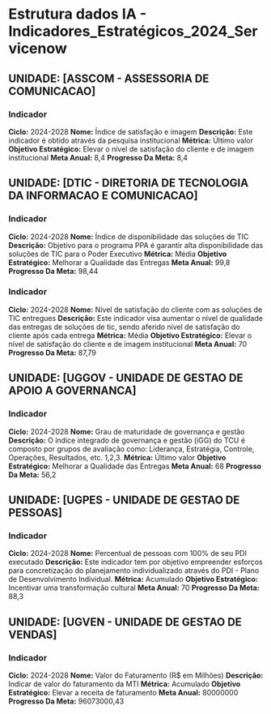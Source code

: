 # Estrutura dados IA - Indicadores_Estratégicos_2024_Servicenow

## UNIDADE: [ASSCOM - ASSESSORIA DE COMUNICACAO]

### Indicador

**Ciclo:** 2024-2028
**Nome:** Índice de satisfação e imagem
**Descrição:** Este indicador é obtido através da pesquisa institucional
**Métrica:** Último valor
**Objetivo Estratégico:** Elevar o nível de satisfação do cliente e de imagem institucional
**Meta Anual:** 8,4
**Progresso Da Meta:** 8,4

## UNIDADE: [DTIC - DIRETORIA DE TECNOLOGIA DA INFORMACAO E COMUNICACAO]

### Indicador

**Ciclo:** 2024-2028
**Nome:** Índice de disponibilidade das soluções de TIC
**Descrição:** Objetivo para o programa PPA é garantir alta disponibilidade das soluções de TIC para o Poder Executivo
**Métrica:** Média
**Objetivo Estratégico:** Melhorar a Qualidade das Entregas
**Meta Anual:** 99,8
**Progresso Da Meta:** 98,44

### Indicador

**Ciclo:** 2024-2028
**Nome:** Nível de satisfação do cliente com as soluções de TIC entregues
**Descrição:** Este indicador visa aumentar o nível de qualidade das entregas de soluções de tic, sendo aferido nível de satisfação do cliente após cada entrega
**Métrica:** Média
**Objetivo Estratégico:** Elevar o nível de satisfação do cliente e de imagem institucional
**Meta Anual:** 70
**Progresso Da Meta:** 87,79

## UNIDADE: [UGGOV - UNIDADE DE GESTAO DE APOIO A GOVERNANCA]

### Indicador

**Ciclo:** 2024-2028
**Nome:** Grau de maturidade de governança e gestão
**Descrição:** O índice integrado de governança e gestão (iGG) do TCU é composto por grupos de avaliação como: Liderança, Estratégia, Controle, Operações, Resultados, etc. 1,2,3.
**Métrica:** Último valor
**Objetivo Estratégico:** Melhorar a Qualidade das Entregas
**Meta Anual:** 68
**Progresso Da Meta:** 56,2

## UNIDADE: [UGPES - UNIDADE DE GESTAO DE PESSOAS]

### Indicador

**Ciclo:** 2024-2028
**Nome:** Percentual de pessoas com 100% de seu PDI executado
**Descrição:** Este indicador tem por objetivo empreender esforços para concretização do planejamento individualizado através do PDI - Plano de Desenvolvimento Individual.
**Métrica:** Acumulado
**Objetivo Estratégico:** Incentivar uma transformação cultural
**Meta Anual:** 70
**Progresso Da Meta:** 88,3

## UNIDADE: [UGVEN - UNIDADE DE GESTAO DE VENDAS]

### Indicador

**Ciclo:** 2024-2028
**Nome:** Valor do Faturamento (R$ em Milhões)
**Descrição:** Indicar de valor do faturamento da MTI
**Métrica:** Acumulado
**Objetivo Estratégico:** Elevar a receita de faturamento
**Meta Anual:** 80000000
**Progresso Da Meta:** 96073000,43
